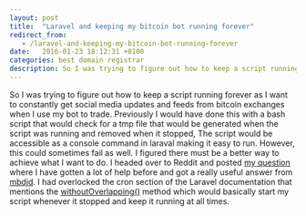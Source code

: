 ```yaml
---
layout: post
title:  "Laravel and keeping my bitcoin bot running forever"
redirect_from:
   - /laravel-and-keeping-my-bitcoin-bot-running-forever
date:   2016-01-23 18:12:31 +0100
categories: best domain registrar
description: So I was trying to figure out how to keep a script running forever as I want to constantly get social media updates and feeds from bitcoin exchanges w...
---
```


So I was trying to figure out how to keep a script running forever as I want to constantly get social media updates and feeds from bitcoin exchanges when I use my bot to trade. Previously I would have done this with a bash script that would check for a tmp file that would be generated when the script was running and removed when it stopped, The script would be accessible as a console command in laraval making it easy to run. However, this could sometimes fail as well. I figured there must be a better way to achieve what I want to do. I headed over to Reddit and posted [my question](https://www.reddit.com/r/laravel/comments/42bato/keep_a_job_running_forever/) where I have gotten a lot of help before and got a really useful answer from [mbdjd](https://www.reddit.com/user/mbdjd). I had overlocked the cron section of the Laravel documentation that mentions the [withoutOverlapping()](https://laravel.com/docs/5.1/scheduling#preventing-task-overlaps) method which would basically start my script whenever it stopped and keep it running at all times.